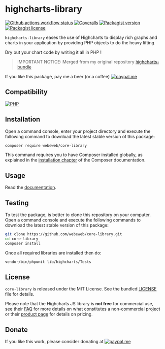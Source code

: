 highcharts-library
==================

[![Github actions workflow status](https://img.shields.io/github/actions/workflow/status/webeweb/core-library/build.yml?style=for-the-badge&color2088FF&logo=github)](https://github.com/webeweb/core-library/actions)
[![Coveralls](https://img.shields.io/coveralls/github/webeweb/core-library/master.svg?style=for-the-badge&color=3F5767&logo=coveralls)](https://coveralls.io/github/webeweb/core-library?branch=master)
[![Packagist version](https://img.shields.io/packagist/v/webeweb/core-library.svg?style=for-the-badge&color=F28D1A&logo=packagist)](https://packagist.org/packages/webeweb/core-library)
[![Packagist license](https://img.shields.io/packagist/l/webeweb/core-library.svg?style=for-the-badge&colorF28D1A&logo=data:image/svg+xml;base64,PHN2ZyB4bWxucz0iaHR0cDovL3d3dy53My5vcmcvMjAwMC9zdmciIGZpbGw9Im5vbmUiIHN0cm9rZT0iI0ZGRiIgdmlld0JveD0iMCAwIDI0IDI0Ij48cGF0aCBzdHJva2UtbGluZWNhcD0icm91bmQiIHN0cm9rZS1saW5lam9pbj0icm91bmQiIHN0cm9rZS13aWR0aD0iMiIgZD0ibTMgNiAzIDFtMCAwLTMgOWE1LjAwMiA1LjAwMiAwIDAgMCA2LjAwMSAwTTYgN2wzIDlNNiA3bDYtMm02IDIgMy0xbS0zIDEtMyA5YTUuMDAyIDUuMDAyIDAgMCAwIDYuMDAxIDBNMTggN2wzIDltLTMtOS02LTJtMC0ydjJtMCAxNlY1bTAgMTZIOW0zIDBoMyIvPjwvc3ZnPg==)](./LICENSE)

`highcharts-library` eases the use of Highcharts to display rich graphs and
charts in your application by providing PHP objects to do the heavy lifting.

Dry out your chart code by writing it all in PHP !

> IMPORTANT NOTICE: Merged from my original repository
> [highcharts-bundle](https://github.com/webeweb/highcharts-bundle)

If you like this package, pay me a beer (or a coffee)
[![paypal.me](https://img.shields.io/badge/paypal.me-webeweb-003087.svg?style=flat-square&logo=paypal)](https://www.paypal.me/webeweb)

## Compatibility

[![PHP](https://img.shields.io/packagist/php-v/webeweb/core-library.svg?style=for-the-badge&color=777BB4&logo=php)](http://php.net)

## Installation

Open a command console, enter your project directory and execute the following
command to download the latest stable version of this package:

```bash
composer require webeweb/core-library
```

This command requires you to have Composer installed globally, as explained in
the [installation chapter](https://getcomposer.org/doc/00-intro.md) of the
Composer documentation.

## Usage

Read the [documentation](Resources/doc/index.md).

## Testing

To test the package, is better to clone this repository on your computer.
Open a command console and execute the following commands to download the latest
stable version of this package:

```bash
git clone https://github.com/webeweb/core-library.git
cd core-library
composer install
```

Once all required libraries are installed then do:

```bash
vendor/bin/phpunit lib/highcharts/Tests
```

## License

`core-library` is released under the MIT License. See the bundled [LICENSE](../../LICENSE)
file for details.

Please note that the Highcharts JS library is **not free** for commercial use,
see their [FAQ](http://shop.highsoft.com/faq) for more details on what constitutes
a non-commercial project or their [product page](http://shop.highsoft.com/highcharts.html)
for details on pricing.

## Donate

If you like this work, please consider donating at
[![paypal.me](https://img.shields.io/badge/paypal.me-webeweb-003087.svg?style=flat-square&logo=paypal)](https://www.paypal.me/webeweb)
